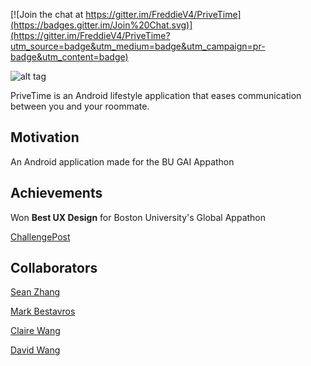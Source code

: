 [![Join the chat at https://gitter.im/FreddieV4/PriveTime](https://badges.gitter.im/Join%20Chat.svg)](https://gitter.im/FreddieV4/PriveTime?utm_source=badge&utm_medium=badge&utm_campaign=pr-badge&utm_content=badge)

![alt tag](http://fjv4.com/img/portfolio/privetimebanner.png)

PriveTime is an Android lifestyle application that eases communication between you and your roommate.

## Motivation
An Android application made for the BU GAI Appathon

## Achievements
Won **Best UX Design** for Boston University's Global Appathon

[ChallengePost](http://2gaiappathon.challengepost.com/submissions)

## Collaborators

[Sean Zhang](https://github.com/puzzledsean)

[Mark Bestavros](https://github.com/Markouka)

[Claire Wang](https://github.com/clairew)

[David Wang](https://github.com/davidwang830)
